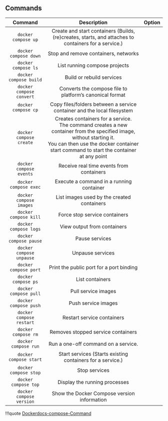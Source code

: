 ## Commands 
|    Command    |    Description   |    Option    |
| :-----------: | :-----------: | :-------------- |
| `docker compose up`       |Create and start containers (Builds, (re)creates, starts, and attaches to containers for a service.) |
| `docker compose down`     |Stop and remove containers, networks |
| `docker compose ls`       |List running compose projects |
| `docker compose build`    |Build or rebuild services |
| `docker compose convert`  |Converts the compose file to platform’s canonical format |
| `docker compose cp`       |Copy files/folders between a service container and the local filesystem |
| `docker compose create`   |Creates containers for a service. <div> The command creates a new container from the specified image, without starting it. <div> You can then use the docker container start command to start the container at any point|
| `docker compose events`   |Receive real time events from containers |
| `docker compose exec`     |Execute a command in a running container |
| `docker compose images`   |List images used by the created containers |
| `docker compose kill`     |Force stop service containers |
| `docker compose logs`     |View output from containers |
| `docker compose pause`    |Pause services |
| `docker compose unpause`  |Unpause services |
| `docker compose port`     |Print the public port for a port binding |
| `docker compose ps`       |List containers |
| `docker compose pull`     |Pull service images |
| `docker compose push`     |Push service images |
| `docker compose restart`  |Restart service containers |
| `docker compose rm`       |Removes stopped service containers |
| `docker compose run`      |Run a one-off command on a service. |
| `docker compose start`    |Start services (Starts existing containers for a service.) |
| `docker compose stop`     |Stop services |
| `docker compose top`      |Display the running processes |
| `docker compose version`  |Show the Docker Compose version information |

!!!quote
    [Dockerdocs-compose-Command](https://docs.docker.com/engine/reference/commandline/compose/)